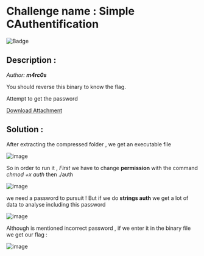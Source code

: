 # Challenge name : Simple CAuthentification

![Badge](https://img.shields.io/badge/CTF-easy-brightgreen)

## Description : 
*Author: ***m4rc0s**** 

You should reverse this binary to know the flag.

Attempt to get the password

[Download Attachment](https://s3.eu-west-3.amazonaws.com/crisis-assets/crisis_attachements/KCEPBe2Emug0PeTspqA2gcEEOW0UeCn0BxnCT8MS.zip)


## Solution : 

After  extracting the compressed folder , we get an executable file 

![image](https://user-images.githubusercontent.com/73240347/159056306-7bcc5727-a058-4bee-bf40-7c9ab0cd2092.png)

So in order to run it , *First* we have to change **permission** with the command *chmod +x auth* then ./auth 

![image](https://user-images.githubusercontent.com/73240347/159056737-314750a0-1e7b-4822-bac5-79cdb4a9009c.png)

we need a password to pursuit ! But if we do **strings auth** we get a lot of data to analyse including this password  

![image](https://user-images.githubusercontent.com/73240347/159057160-544ea52e-650b-4f88-bb9a-151b394fa8c7.png) 

Although is mentioned incorrect password , if we enter it in the binary file we get our flag : 

![image](https://user-images.githubusercontent.com/73240347/159057547-e9e84eaa-1b95-482d-91e1-cdea7afac539.png)



